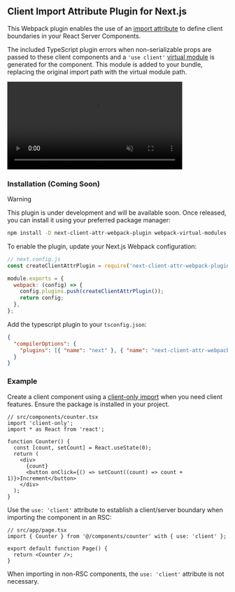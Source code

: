 ## Client Import Attribute Plugin for Next.js

This Webpack plugin enables the use of an [import attribute](https://developer.mozilla.org/en-US/docs/Web/JavaScript/Reference/Statements/import/with) to define client boundaries in your React Server Components.

The included TypeScript plugin errors when non-serializable props are passed to these client components and a `'use client'` [virtual module](https://github.com/sysgears/webpack-virtual-modules) is generated for the component. This module is added to your bundle, replacing the original import path with the virtual module path.

<video src="https://github.com/user-attachments/assets/9ca56ea8-31ac-4225-95bb-2ded326d8054" controls="controls" muted="muted" class="d-block rounded-bottom-2 border-top width-fit" style="max-height:640px; min-height: 200px"></video>

### Installation (Coming Soon)

> [!WARNING]
> This plugin is under development and will be available soon. Once released, you can install it using your preferred package manager:

```bash
npm install -D next-client-attr-webpack-plugin webpack-virtual-modules
```

To enable the plugin, update your Next.js Webpack configuration:

```javascript
// next.config.js
const createClientAttrPlugin = require('next-client-attr-webpack-plugin');

module.exports = {
  webpack: (config) => {
    config.plugins.push(createClientAttrPlugin());
    return config;
  },
};
```

Add the typescript plugin to your `tsconfig.json`:

```json
{
  "compilerOptions": {
    "plugins": [{ "name": "next" }, { "name": "next-client-attr-webpack-plugin" }]
  }
}
```

### Example

Create a client component using a [client-only import](https://www.npmjs.com/package/client-only) when you need client features. Ensure the package is installed in your project.

```tsx
// src/components/counter.tsx
import 'client-only';
import * as React from 'react';

function Counter() {
  const [count, setCount] = React.useState(0);
  return (
    <div>
      {count}
      <button onClick={() => setCount((count) => count + 1)}>Increment</button>
    </div>
  );
}
```

Use the `use: 'client'` attribute to establish a client/server boundary when importing the component in an RSC:

```tsx
// src/app/page.tsx
import { Counter } from '@/components/counter' with { use: 'client' };

export default function Page() {
  return <Counter />;
}
```

When importing in non-RSC components, the `use: 'client'` attribute is not necessary.
